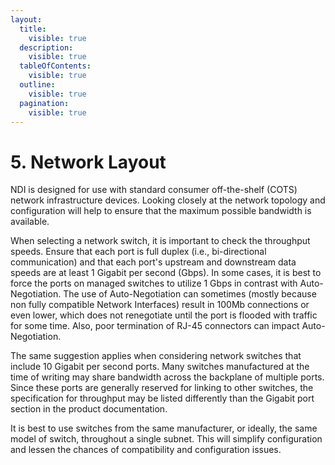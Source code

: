```yaml
---
layout:
  title:
    visible: true
  description:
    visible: true
  tableOfContents:
    visible: true
  outline:
    visible: true
  pagination:
    visible: true
---
```


# 5. Network Layout

NDI is designed for use with standard consumer off-the-shelf (COTS) network infrastructure devices. Looking closely at the network topology and configuration will help to ensure that the maximum possible bandwidth is available.

When selecting a network switch, it is important to check the throughput speeds. Ensure that each port is full duplex (i.e., bi-directional communication) and that each port's upstream and downstream data speeds are at least 1 Gigabit per second (Gbps). In some cases, it is best to force the ports on managed switches to utilize 1 Gbps in contrast with Auto-Negotiation. The use of Auto-Negotiation can sometimes (mostly because non fully compatible Network Interfaces) result in 100Mb connections or even lower, which does not renegotiate until the port is flooded with traffic for some time. Also, poor termination of RJ-45 connectors can impact Auto-Negotiation.

The same suggestion applies when considering network switches that include 10 Gigabit per second ports. Many switches manufactured at the time of writing may share bandwidth across the backplane of multiple ports. Since these ports are generally reserved for linking to other switches, the specification for throughput may be listed differently than the Gigabit port section in the product documentation.

It is best to use switches from the same manufacturer, or ideally, the same model of switch, throughout a single subnet. This will simplify configuration and lessen the chances of compatibility and configuration issues.
